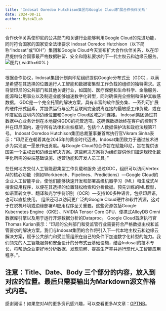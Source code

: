 ```yaml
---
title: 'Indosat Ooredoo Hutchison集团与Google Cloud扩展合作伙伴关系'
date: 2024-08-11
author: ByteAILab

---
```


合作伙伴关系使印尼的公共部门和关键行业能够利用Google Cloud的先进功能，同时符合国家的国家安全法律要求
Indosat Ooredoo Hutchison（以下简称“Indosat”或“IOH”）集团和Google Cloud今天宣布扩大合作伙伴关系，以在印尼提供符合国家最严格数据驻留、安全和隐私要求的下一代主权云和边缘云服务。![图片](https://ai-techpark.com/wp-content/uploads/2024/08/Indosat-960x540.jpg){ width=60% }

---

根据合作协议，Indosat集团计划向印尼组织提供Google分布式云（GDC），以满足希望在其选择的位置运行人工智能和数据密集型工作负载的组织的独特需求。这将使印尼的公共部门和其他关键行业，如国防、医疗保健和生命科学、金融服务、能源和公用事业以及制造业能够加速数字化转型，同时确保完全控制和保护其敏感数据。
GDC是一个完全托管的解决方案，具有丰富的软件服务集、一系列可扩展的硬件形式因素，并提供运行与公共互联网完全脱离连接的最敏感工作负载，或在印度尼西亚境内的边缘位置和Google Cloud区域之间连接。
Indosat集团通过其数据中心业务计划在本地提供GDC的托管选项。这确保数据始终在客户的控制下并在印尼国内，遵守所有法律和主权框架，包括个人数据保护法和政府法规第71号。
Indosat Ooredoo Hutchison集团总裁董事兼首席执行官Vikram Sinha表示：“印尼正在朝着其在2045年的黄金时代迈进。Indosat集团致力于通过技术进步为实现这一愿景作出贡献。与Google Cloud的合作旨在赋能印尼，旨在提供该国第一个主权云和边缘云解决方案。这些解决方案将为组织提供他们加速规模化数字化所需的尖端基础设施、运营功能和开发人员工具。”

在任何地方交付人工智能密集型工作负载和服务
通过GDC，组织可以访问Vertex AI的核心功能（例如Workbench、Pipelines、Predictions）—Google Cloud的企业人工智能平台，使他们能够快速开发和部署高级机器学习（ML）和生成式AI搜索应用程序，以便在其选择的位置轻松检索和分析数据。预先训练的ML模型，如语音转文字、翻译和光学字符识别（OCR）—支持100多种语言，包括印尼语，也可以直接使用。
组织还可以访问更广泛的Google Cloud硬件和软件资源，这对于在脱机环境或边缘部署AI应用程序至关重要。这些资源包括Google Kubernetes Engine（GKE）、NVIDIA Tensor Core GPU、便携式AlloyDB Omni数据库引擎以及用于运行开源数据分析的Dataproc。
Google Cloud首席执行官Thomas Kurian表示：“印尼的公共部门和受监管行业需要符合严格数据主权和监管要求的解决方案。我们与Indosat集团的合作将引入下一代本地主权云和边缘云解决方案，赋予公共部门和受监管组织在自己的条件下加速数字化转型的能力。我们领先的人工智能服务和安全设计的分布式云基础设施，结合Indosat的技术专长，将帮助企业更好地分析数据、发现见解、提高生产率并运行现代人工智能应用程序。”。

注意：Title、Date、Body 三个部分的内容，放入到对应的位置。最后只需要输出为Markdown源文件格式内容。
---
感谢阅读！如果您对AI的更多资讯感兴趣，可以查看更多AI文章：[GPTNB](https://gptnb.com)。